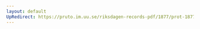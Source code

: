 ```yaml
---
layout: default
UpRedirect: https://pruto.im.uu.se/riksdagen-records-pdf/1877/prot-1877--ak--044/prot-1877--ak--044_007.pdf
---
```

